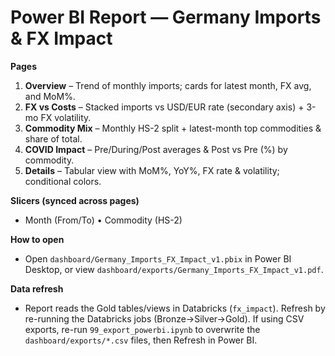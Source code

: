 # Power BI Report — Germany Imports & FX Impact

**Pages**
1. **Overview** – Trend of monthly imports; cards for latest month, FX avg, and MoM%.
2. **FX vs Costs** – Stacked imports vs USD/EUR rate (secondary axis) + 3-mo FX volatility.
3. **Commodity Mix** – Monthly HS-2 split + latest-month top commodities & share of total.
4. **COVID Impact** – Pre/During/Post averages & Post vs Pre (%) by commodity.
5. **Details** – Tabular view with MoM%, YoY%, FX rate & volatility; conditional colors.

**Slicers (synced across pages)**  
- Month (From/To) • Commodity (HS-2)

**How to open**
- Open `dashboard/Germany_Imports_FX_Impact_v1.pbix` in Power BI Desktop, or view `dashboard/exports/Germany_Imports_FX_Impact_v1.pdf`.

**Data refresh**
- Report reads the Gold tables/views in Databricks (`fx_impact`). Refresh by re-running the Databricks jobs (Bronze→Silver→Gold). If using CSV exports, re-run `99_export_powerbi.ipynb` to overwrite the `dashboard/exports/*.csv` files, then Refresh in Power BI.
